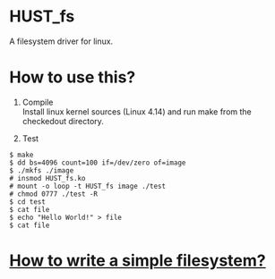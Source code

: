 # HUST_fs
A filesystem driver for linux.

# How to use this?
1. Compile  
Install linux kernel sources (Linux 4.14) and run make from the checkedout directory.

2. Test  
````shell
$ make
$ dd bs=4096 count=100 if=/dev/zero of=image
$ ./mkfs ./image
# insmod HUST_fs.ko
# mount -o loop -t HUST_fs image ./test
# chmod 0777 ./test -R
$ cd test
$ cat file
$ echo "Hello World!" > file
$ cat file
````
# [How to write a simple filesystem?](https://zhangshurong.github.io/)   

